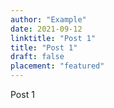 ```yaml
---
author: "Example"
date: 2021-09-12
linktitle: "Post 1"
title: "Post 1"
draft: false
placement: "featured"
---
```

Post 1
